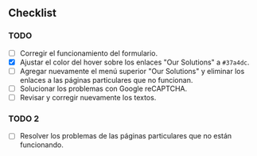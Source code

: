 ## Checklist

### TODO
- [ ] Corregir el funcionamiento del formulario.
- [x] Ajustar el color del hover sobre los enlaces "Our Solutions" a `#37a4dc`.
- [ ] Agregar nuevamente el menú superior "Our Solutions" y eliminar los enlaces a las páginas particulares que no funcionan.
- [ ] Solucionar los problemas con Google reCAPTCHA.
- [ ] Revisar y corregir nuevamente los textos.

### TODO 2
- [ ] Resolver los problemas de las páginas particulares que no están funcionando.